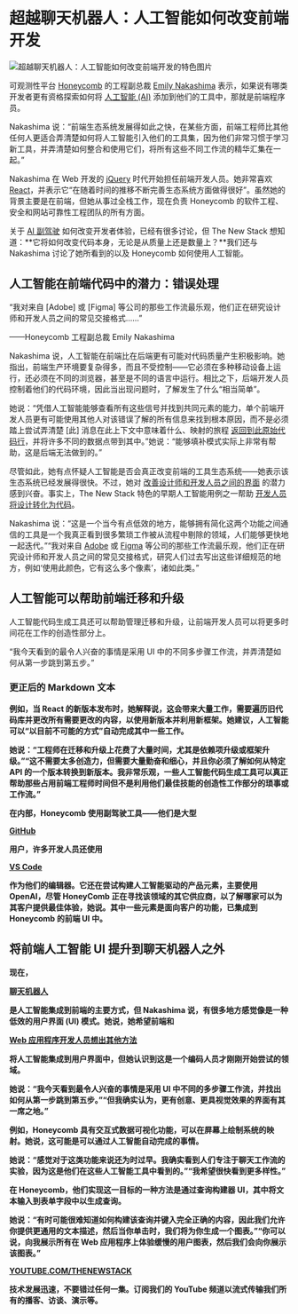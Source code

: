 # 超越聊天机器人：人工智能如何改变前端开发

![超越聊天机器人：人工智能如何改变前端开发的特色图片](https://cdn.thenewstack.io/media/2024/06/f42cc8e6-honeycomb-vp-of-engineeering-on-ai-and-the-frontend-1024x576.jpg)

可观测性平台 [Honeycomb](https://www.honeycomb.io/) 的工程副总裁 [Emily Nakashima](https://www.linkedin.com/in/eanakashima/) 表示，如果说有哪类开发者更有资格探索如何将 [人工智能 (AI)](https://thenewstack.io/ai-for-developers-how-can-programmers-use-artificial-intelligence/) 添加到他们的工具中，那就是前端程序员。

Nakashima 说：“前端生态系统发展得如此之快，在某些方面，前端工程师比其他任何人更适合弄清楚如何将人工智能引入他们的工具集，因为他们非常习惯于学习新工具，并弄清楚如何整合和使用它们，将所有这些不同工作流的精华汇集在一起。”

Nakashima 在 Web 开发的 [jQuery](https://thenewstack.io/why-outdated-jquery-is-still-the-dominant-javascript-library/) 时代开始担任前端开发人员。她非常喜欢 [React](https://thenewstack.io/meta-releases-open-source-react-compiler/)，并表示它“在随着时间的推移不断完善生态系统方面做得很好”。虽然她的背景主要是在前端，但她从事过全栈工作，现在负责 Honeycomb 的软件工程、安全和网站可靠性工程团队的所有方面。

关于 [AI 副驾驶](https://thenewstack.io/copilot-pcs-understanding-microsofts-evolving-ai-pc-stack/) 如何改变开发者体验，已经有很多讨论，但 The New Stack 想知道：**它将如何改变代码本身，无论是从质量上还是数量上？**我们还与 Nakashima 讨论了她所看到的以及 Honeycomb 如何使用人工智能。

## 人工智能在前端代码中的潜力：错误处理

“我对来自 [Adobe] 或 [Figma] 等公司的那些工作流最乐观，他们正在研究设计师和开发人员之间的常见交接格式……”

——Honeycomb 工程副总裁 Emily Nakashima

Nakashima 说，人工智能在前端比在后端更有可能对代码质量产生积极影响。她指出，前端生产环境要复杂得多，而且不受控制——它必须在多种移动设备上运行，还必须在不同的浏览器，甚至是不同的语言中运行。相比之下，后端开发人员控制着他们的代码环境，因此当出现问题时，了解发生了什么“相当简单”。

她说：“凭借人工智能能够查看所有这些信号并找到共同元素的能力，单个前端开发人员更有可能使用其他人对该错误了解的所有信息来找到根本原因，而不是必须踏上尝试弄清楚 [此] 消息在此上下文中意味着什么、映射的旅程 [返回到此原始代码行](https://thenewstack.io/4-ways-to-get-your-code-back-in-shape-after-black-friday/)，并将许多不同的数据点带到其中。”她说：“能够填补模式实际上非常有帮助，这是后端无法做到的。”

尽管如此，她有点怀疑人工智能是否会真正改变前端的工具生态系统——她表示该生态系统已经发展得很快。不过，她对 [改善设计师和开发人员之间的界面](https://thenewstack.io/improving-communication-between-development-and-design/) 的潜力感到兴奋。事实上，The New Stack 特色的早期人工智能用例之一帮助 [开发人员将设计转化为代码](https://thenewstack.io/figma-caters-to-developers-with-dev-mode-and-ai-integrations/)。

Nakashima 说：“这是一个当今有点低效的地方，能够拥有简化这两个功能之间通信的工具是一个我真正看到很多繁琐工作被从流程中剔除的领域，人们能够更快地一起迭代。”“我对来自 [Adobe](https://thenewstack.io/figma-targets-developers-while-it-waits-for-adobe-deal-news/) 或 [Figma](https://thenewstack.io/figma-caters-to-developers-with-dev-mode-and-ai-integrations/) 等公司的那些工作流最乐观，他们正在研究设计师和开发人员之间的常见交接格式，研究人们过去写出这些详细规范的地方，例如‘使用此颜色，它有这么多个像素’，诸如此类。”

## 人工智能可以帮助前端迁移和升级

人工智能代码生成工具还可以帮助管理迁移和升级，让前端开发人员可以将更多时间花在工作的创造性部分上。

“我今天看到的最令人兴奋的事情是采用 UI 中的不同多步骤工作流，并弄清楚如何从第一步跳到第五步。”
### 更正后的 Markdown 文本

**例如，当 React 的新版本发布时，她解释说，这会带来大量工作，需要遍历旧代码库并更改所有需要更改的内容，以使用新版本并利用新框架。她建议，人工智能可以“以目前不可能的方式”自动完成其中一些工作。**

**她说：“工程师在迁移和升级上花费了大量时间，尤其是依赖项升级或框架升级。”“这不需要太多创造力，但需要大量勤奋和细心，并且你必须了解如何从特定 API 的一个版本转换到新版本。我非常乐观，一些人工智能代码生成工具可以真正帮助那些占用前端工程师时间但不是利用他们最佳技能的创造性工作部分的琐事或工作流。”**

**在内部，Honeycomb 使用副驾驶工具——他们是大型**

**[GitHub](https://thenewstack.io/how-ai-is-shifting-developer-culture-and-work-at-github/)**

**用户，许多开发人员还使用**

**[VS Code](https://thenewstack.io/how-to-use-vs-code-as-your-python-ide/)**

**作为他们的编辑器。它还在尝试构建人工智能驱动的产品元素，主要使用 OpenAI，尽管 HoneyComb 正在寻找该领域的其它供应商，以了解哪家可以为其客户提供最佳体验，她说。其中一些元素是面向客户的功能，已集成到 Honeycomb 的前端 UI 中。**

## 将前端人工智能 UI 提升到聊天机器人之外

**现在，**

**[聊天机器人](https://thenewstack.io/building-smarter-chatbots-with-advanced-language-models/)**

**是人工智能集成到前端的主要方式，但 Nakashima 说，有很多地方感觉像是一种低效的用户界面 (UI) 模式。她说，她希望前端和**

**[Web 应用程序开发人员想出其他方法](https://thenewstack.io/5-ways-to-improve-your-web-application-and-api-security/)**

**将人工智能集成到用户界面中，但她认识到这是一个编码人员才刚刚开始尝试的领域。**

**她说：“我今天看到最令人兴奋的事情是采用 UI 中不同的多步骤工作流，并找出如何从第一步跳到第五步。”“但我确实认为，更有创意、更具视觉效果的界面有其一席之地。”**

**例如，Honeycomb 具有交互式数据可视化功能，可以在屏幕上绘制系统的映射。她说，这可能是可以通过人工智能自动完成的事情。**

**她说：“感觉对于这类功能来说还为时过早。我确实看到人们专注于聊天工作流的实验，因为这是他们在这些人工智能工具中看到的。”“我希望很快看到更多样性。”**

**在 Honeycomb，他们实现这一目标的一种方法是通过查询构建器 UI，其中将文本输入到表单字段中以生成查询。**

**她说：“有时可能很难知道如何构建该查询并键入完全正确的内容，因此我们允许你提供更通用的文本描述，然后当你单击时，我们将为你生成一个图表。”“你可以说，向我展示所有在 Web 应用程序上体验缓慢的用户图表，然后我们会向你展示该图表。”**

**[YOUTUBE.COM/THENEWSTACK](https://youtube.com/thenewstack?sub_confirmation=1)**

**技术发展迅速，不要错过任何一集。订阅我们的 YouTube 频道以流式传输我们所有的播客、访谈、演示等。**